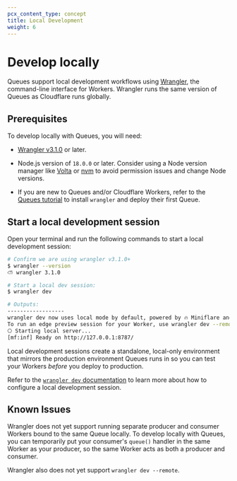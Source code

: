 ```yaml
---
pcx_content_type: concept
title: Local Development 
weight: 6
---
```


# Develop locally

Queues support local development workflows using [Wrangler](/workers/wrangler/install-and-update/), the command-line interface for Workers. Wrangler runs the same version of Queues as Cloudflare runs globally.

## Prerequisites 

To develop locally with Queues, you will need:
- [Wrangler v3.1.0](https://blog.cloudflare.com/wrangler3/) or later. 

- Node.js version of `18.0.0` or later. Consider using a Node version manager like [Volta](https://volta.sh/) or [nvm](https://github.com/nvm-sh/nvm) to avoid permission issues and change Node versions.

- If you are new to Queues and/or Cloudflare Workers, refer to the [Queues tutorial](/queues/get-started/) to install `wrangler` and deploy their first Queue.
## Start a local development session
Open your terminal and run the following commands to start a local development session:

```sh
# Confirm we are using wrangler v3.1.0+
$ wrangler --version
⛅️ wrangler 3.1.0

# Start a local dev session:
$ wrangler dev

# Outputs:
------------------
wrangler dev now uses local mode by default, powered by 🔥 Miniflare and 👷 workerd.
To run an edge preview session for your Worker, use wrangler dev --remote
⎔ Starting local server...
[mf:inf] Ready on http://127.0.0.1:8787/
```

Local development sessions create a standalone, local-only environment that mirrors the production environment Queues runs in so you can test your Workers _before_ you deploy to production.

Refer to the [`wrangler dev` documentation](/workers/wrangler/commands/#dev) to learn more about how to configure a local development session.

## Known Issues

Wrangler does not yet support running separate producer and consumer Workers bound to the same Queue locally. To develop locally with Queues, you can temporarily put your consumer's `queue()` handler in the same Worker as your producer, so the same Worker acts as both a producer and consumer. 

Wrangler also does not yet support `wrangler dev --remote`.


